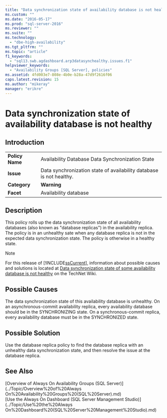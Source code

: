 ```yaml
---
title: "Data synchronization state of availability database is not healthy | Microsoft Docs"
ms.custom: ""
ms.date: "2016-05-17"
ms.prod: "sql-server-2016"
ms.reviewer: ""
ms.suite: ""
ms.technology: 
  - "dbe-high-availability"
ms.tgt_pltfrm: ""
ms.topic: "article"
f1_keywords: 
  - "sql13.swb.agdashboard.arp3datasynchealthy.issues.f1"
helpviewer_keywords: 
  - "Availability Groups [SQL Server], policies"
ms.assetid: 4fd003e7-808e-4b0e-b28a-47d9f2616f06
caps.latest.revision: 15
ms.author: "mikeray"
manager: "erikre"
---
```

# Data synchronization state of availability database is not healthy
    
## Introduction  
  
|||  
|-|-|  
|**Policy Name**|Availability Database Data Synchronization State|  
|**Issue**|Data synchronization state of availability database is not healthy.|  
|**Category**|**Warning**|  
|**Facet**|Availability database|  
  
## Description  
 This policy rolls up the data synchronization state of all availability databases (also known as "database replicas") in the availability replica. The policy is in an unhealthy sate when any database replica is not in the expected data synchronization state. The policy is otherwise in a healthy state.  
  
> [!NOTE]  
>  For this release of [!INCLUDE[ssCurrent](../../../a9notintoc/includes/sscurrent-md.md)], information about possible causes and solutions is located at [Data synchronization state of some availability database is not healthy](http://go.microsoft.com/fwlink/p/?LinkId=220858) on the TechNet Wiki.  
  
## Possible Causes  
 The data synchronization state of this availability database is unhealthy. On an asynchronous-commit availability replica, every availability database should be in the SYNCHRONIZING state. On a synchronous-commit replica, every availability database must be in the SYNCHRONIZED state.  
  
## Possible Solution  
 Use the database replica policy to find the database replica with an unhealthy data synchronization state, and then resolve the issue at the database replica.  
  
## See Also  
 [Overview of Always On Availability Groups &#40;SQL Server&#41;](../Topic/Overview%20of%20Always On%20Availability%20Groups%20\(SQL%20Server\).md)   
 [Use the Always On Dashboard &#40;SQL Server Management Studio&#41;](../Topic/Use%20the%20Always On%20Dashboard%20\(SQL%20Server%20Management%20Studio\).md)  
  
  